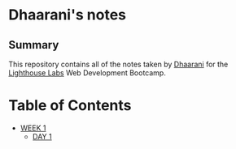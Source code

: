 # Dhaarani's notes
## Summary 

This repository contains all of the notes taken by [Dhaarani](https://github.com/sudhaarani) for the [Lighthouse Labs](https://www.lighthouselabs.ca/) Web Development Bootcamp.

# Table of Contents
* [WEEK 1](/Week_1)
  * [DAY 1](/Week_1/Day_1/What_Should_I_Do_for_Lunch_Tips.md) 
      